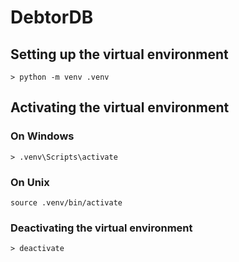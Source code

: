 # DebtorDB

## Setting up the virtual environment 

```
> python -m venv .venv
```

## Activating the virtual environment

### On Windows

```
> .venv\Scripts\activate
```

### On Unix

```
source .venv/bin/activate
```

### Deactivating the virtual environment

```
> deactivate
```